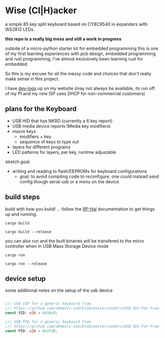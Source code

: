 # Wise (Cl|H)acker

a simple 85 key split keyboard based on CY8C9540 io expanders with WS2812 LEDs.

**this repo is a really big mess and still a work in progress**

outside of a micro-python starter kit for embedded programming this is one of my first learning experiences with pcb design, embedded programming and rust programming, I've almost exclusively been learning rust for embedded.

So this is my excuse for all the messy code and choices that don't really make sense in this project.

I have [dev-logs](https://adammills.dev/projects/2) up on my website (may not always be available, its run off of my PI and my new ISP uses DHCP for non-commercial customers)



## plans for the Keyboard

- USB HID that has NKRO (currently a 6 key report)
- USB media device reports (Media key modifiers)
- macro keys
  - modifiers + key
  - sequence of keys to type out
- layers for different programs
- LED patterns for layers, per key, runtime adjustable

stretch goal:

- writing and reading to flash/EEPROMs for keyboard configurations
  - goal: to avoid compiling code to reconfigure, one could instead send config though serial usb or a menu on the device

## build steps

build with how you build!
... follow the [RP-Hal](https://github.com/rp-rs/rp-hal) documentation to get things up and running.

```
cargo build

cargo build --release

```

you can also run and the built binaries will be transfered to the micro controller when in USB Mass Storage Device mode

```
cargo run

cargo run --release
```

## device setup

some additional notes on the setup of the usb device

```rust

/// USB VIP for a generic keyboard from
/// https://github.com/obdev/v-usb/blob/master/usbdrv/USB-IDs-for-free.txt
const VID: u16 = 0x16c0;

/// USB PID for a generic keyboard from
/// https://github.com/obdev/v-usb/blob/master/usbdrv/USB-IDs-for-free.txt
const PID: u16 = 0x27db;

```
